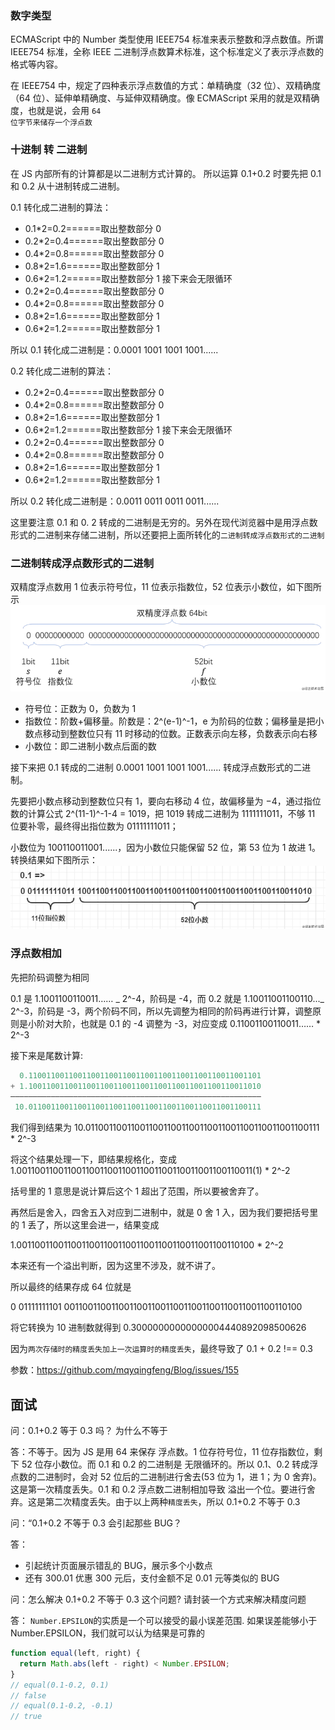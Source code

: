 ### 数字类型

ECMAScript 中的 Number 类型使用 IEEE754 标准来表示整数和浮点数值。所谓 IEEE754 标准，全称 IEEE 二进制浮点数算术标准，这个标准定义了表示浮点数的格式等内容。

在 IEEE754 中，规定了四种表示浮点数值的方式：单精确度（32 位）、双精确度（64 位）、延伸单精确度、与延伸双精确度。像 ECMAScript 采用的就是双精确度，也就是说，会用 <code>64 位字节来储存一个浮点数</code>

### 十进制 转 二进制

在 JS 内部所有的计算都是以二进制方式计算的。 所以运算 0.1+0.2 时要先把 0.1 和 0.2 从十进制转成二进制。

0.1 转化成二进制的算法：

- 0.1\*2=0.2======取出整数部分 0
- 0.2\*2=0.4======取出整数部分 0
- 0.4\*2=0.8======取出整数部分 0
- 0.8\*2=1.6======取出整数部分 1
- 0.6\*2=1.2======取出整数部分 1
  接下来会无限循环
- 0.2\*2=0.4======取出整数部分 0
- 0.4\*2=0.8======取出整数部分 0
- 0.8\*2=1.6======取出整数部分 1
- 0.6\*2=1.2======取出整数部分 1

所以 0.1 转化成二进制是：0.0001 1001 1001 1001......

0.2 转化成二进制的算法：

- 0.2\*2=0.4======取出整数部分 0
- 0.4\*2=0.8======取出整数部分 0
- 0.8\*2=1.6======取出整数部分 1
- 0.6\*2=1.2======取出整数部分 1
  接下来会无限循环
- 0.2\*2=0.4======取出整数部分 0
- 0.4\*2=0.8======取出整数部分 0
- 0.8\*2=1.6======取出整数部分 1
- 0.6\*2=1.2======取出整数部分 1

所以 0.2 转化成二进制是：0.0011 0011 0011 0011......

这里要注意 0.1 和 0. 2 转成的二进制是无穷的。另外在现代浏览器中是用浮点数形式的二进制来存储二进制，所以还要把上面所转化的<code>二进制转成浮点数形式的二进制</code>

### 二进制转成浮点数形式的二进制

双精度浮点数用 1 位表示符号位，11 位表示指数位，52 位表示小数位，如下图所示
![浮点数](../../.vitepress/public/assets/basic/2.png)

- 符号位：正数为 0，负数为 1
- 指数位：阶数+偏移量。阶数是：2^(e-1)^-1，e 为阶码的位数；偏移量是把小数点移动到整数位只有 11 时移动的位数。正数表示向左移，负数表示向右移
- 小数位：即二进制小数点后面的数

接下来把 0.1 转成的二进制 0.0001 1001 1001 1001...... 转成浮点数形式的二进制。

先要把小数点移动到整数位只有 1，要向右移动 4 位，故偏移量为 −4，通过指位数的计算公式 2^(11-1)^-1-4 = 1019，把 1019 转成二进制为 1111111011，不够 11 位要补零，最终得出指位数为 01111111011；

小数位为 100110011001......，因为小数位只能保留 52 位，第 53 位为 1 故进 1。
转换结果如下图所示：
![浮点数](../../.vitepress/public/assets/basic/3.png)

### 浮点数相加

先把阶码调整为相同

0.1 是 1.1001100110011…… _ 2^-4，阶码是 -4，而 0.2 就是 1.10011001100110..._ 2^-3，阶码是 -3，两个阶码不同，所以先调整为相同的阶码再进行计算，调整原则是小阶对大阶，也就是 0.1 的 -4 调整为 -3，对应变成 0.11001100110011…… \* 2^-3

接下来是尾数计算:

```js
  0.1100110011001100110011001100110011001100110011001101
+ 1.1001100110011001100110011001100110011001100110011010
————————————————————————————————————————————————————————
 10.0110011001100110011001100110011001100110011001100111
```

我们得到结果为 10.0110011001100110011001100110011001100110011001100111 \* 2^-3

将这个结果处理一下，即结果规格化，变成 1.0011001100110011001100110011001100110011001100110011(1) \* 2^-2

括号里的 1 意思是说计算后这个 1 超出了范围，所以要被舍弃了。

再然后是舍入，四舍五入对应到二进制中，就是 0 舍 1 入，因为我们要把括号里的 1 丢了，所以这里会进一，结果变成

1.0011001100110011001100110011001100110011001100110100 \* 2^-2

本来还有一个溢出判断，因为这里不涉及，就不讲了。

所以最终的结果存成 64 位就是

0 01111111101 0011001100110011001100110011001100110011001100110100

将它转换为 10 进制数就得到 0.30000000000000004440892098500626

因为<code>两次存储时的精度丢失加上一次运算时的精度丢失</code>，最终导致了 0.1 + 0.2 !== 0.3

参数：https://github.com/mqyqingfeng/Blog/issues/155

## 面试

问：0.1+0.2 等于 0.3 吗？ 为什么不等于

答：不等于。因为 JS 是用 64 来保存 浮点数。1 位存符号位，11 位存指数位，剩下 52 位存小数位。而 0.1 和 0.2 的二进制是 无限循环的。所以 0.1、0.2 转成浮点数的二进制时，会对 52 位后的二进制进行舍去(53 位为 1，进 1；为 0 舍弃)。这是第一次精度丢失。0.1 和 0.2 浮点数二进制相加导致 溢出一个位。要进行舍弃。这是第二次精度丢失。由于以上两种<code>精度丢失</code>，所以 0.1+0.2 不等于 0.3

问：“0.1+0.2 不等于 0.3 会引起那些 BUG？

答：

- 引起统计页面展示错乱的 BUG，展示多个小数点
- 还有 300.01 优惠 300 元后，支付金额不足 0.01 元等类似的 BUG

问：怎么解决 0.1+0.2 不等于 0.3 这个问题? 请封装一个方式来解决精度问题

答：
<code>Number.EPSILON</code>的实质是一个可以接受的最小误差范围. 如果误差能够小于 Number.EPSILON，我们就可以认为结果是可靠的

```js
function equal(left, right) {
  return Math.abs(left - right) < Number.EPSILON;
}
// equal(0.1-0.2, 0.1)
// false
// equal(0.1-0.2, -0.1)
// true
```
